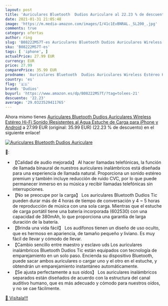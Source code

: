 ```yaml
---
layout: post
title: 'Auriculares Bluetooth  Dudios Auriculare al 22.23 % de descuento'
date: 2021-01-31 21:05:48
image: 'https://m.media-amazon.com/images/I/41c1EvBNRAL._SL200_.jpg'
comments: true
category: ofertas
author: ring
slug: 'B08222MS7T-es Auriculares Bluetooth Dudios Auriculares Wireless Estéreo...'
sku: 'B08222MS7T-es'
tags: [ 'iphone', ]
actualPrice: 27.99 EUR
currency: EUR
price: 27.99
comparePrice: 35.99 EUR
prodname: 'Auriculares Bluetooth  Dudios Auriculares Wireless Estéreo Hi-Fi Sonido IResistentes al Agua  Estuche de Carga para iPhone y Android'
country: 'es'
flag: '🇪🇸'
brand: 'Dudios'
buyurl: 'https://www.amazon.es/dp/B08222MS7T/?tag=tolees-21'
descuento: '22.23'
average: '29.0323529411765'
---
```


Ahora mismo tienes [Auriculares Bluetooth  Dudios Auriculares Wireless Estéreo Hi-Fi Sonido IResistentes al Agua  Estuche de Carga para iPhone y Android](https://www.amazon.es/dp/B08222MS7T/?tag=tolees-21) a 27.99 EUR (original: 35.99 EUR) (22.23 %  de descuento) en el siguiente enlace!

[![Auriculares Bluetooth  Dudios Auriculare](https://m.media-amazon.com/images/I/41c1EvBNRAL._SL200_.jpg)](https://www.amazon.es/dp/B08222MS7T/?tag=tolees-21)

🔎:

- 【Calidad de audio mejorada】 Al hacer llamadas telefónicas, la función de llamada binaural de nuestros auriculares inalámbricos está diseñada para una experiencia de llamada natural. Proporciona un sonido estéreo premium y también incluye reducción de ruido CVC, por lo que puede permanecer inmerso en su música y recibir llamadas telefónicas sin interrupciones.
- 【No se preocupe por la carga】 Los auriculares Bluetooth Dudios Tic pueden durar más de 4 horas de tiempo de conversación y 4 ~ 5 horas de reproducción de música con una sola carga. Mientras que el estuche de carga portátil tiene una batería incorporada (602530) con una capacidad de 380mAh, lo que proporciona una garantía de larga duración de la batería.
- 【Brinda una vida fácil】 Los audífonos tienen un diseño de uso oculto, que es hermoso en apariencia, de tamaño pequeño y liviano. Es muy fácil de llevar y cómodo de llevar.
- 【Cambio sencillo entre maestro y esclavo uds Los auriculares inalámbricos Bluetooth Dudios Tic están equipados con tecnología de emparejamiento en un solo paso. Encienda su dispositivo Bluetooth, puede sacar ambos auriculares o cargar uno y el otro en el estuche, y obtendrán un emparejamiento instantáneo automáticamente.
- 【Se ajusta perfectamente a sus oídos】 Los auriculares inalámbricos separados están diseñados de acuerdo con la estructura del canal auditivo humano, que es más adecuado y cómodo para nuestros oídos, y no se cae fácilmente.

[🛒 Visítala!!!](https://www.amazon.es/dp/B08222MS7T/?tag=tolees-21)
